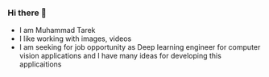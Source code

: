### Hi there 👋
- I am Muhammad Tarek
- I like working with images, videos 
- I am seeking for job opportunity as Deep learning engineer for computer vision applications and I have many ideas for developing this applicaitions
